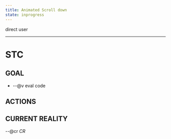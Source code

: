 ```yaml
---
title: Animated Scroll down
state: inprogress
---
```


direct user
___
# STC #
## GOAL ##
* --@v eval code

## ACTIONS ##


## CURRENT REALITY ##
--@cr _CR_

 